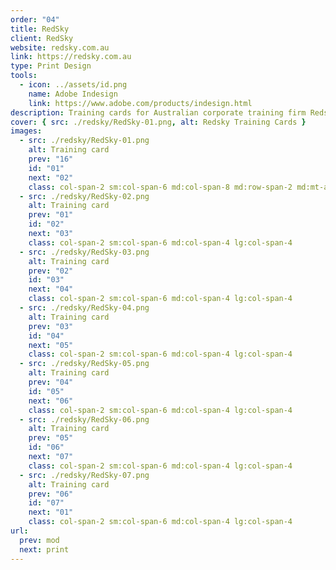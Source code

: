 ```yaml
---
order: "04"
title: RedSky
client: RedSky
website: redsky.com.au
link: https://redsky.com.au
type: Print Design
tools:
  - icon: ../assets/id.png
    name: Adobe Indesign
    link: https://www.adobe.com/products/indesign.html
description: Training cards for Australian corporate training firm Redsky.
cover: { src: ./redsky/RedSky-01.png, alt: Redsky Training Cards }
images:
  - src: ./redsky/RedSky-01.png
    alt: Training card
    prev: "16"
    id: "01"
    next: "02"
    class: col-span-2 sm:col-span-6 md:col-span-8 md:row-span-2 md:mt-auto
  - src: ./redsky/RedSky-02.png
    alt: Training card
    prev: "01"
    id: "02"
    next: "03"
    class: col-span-2 sm:col-span-6 md:col-span-4 lg:col-span-4
  - src: ./redsky/RedSky-03.png
    alt: Training card
    prev: "02"
    id: "03"
    next: "04"
    class: col-span-2 sm:col-span-6 md:col-span-4 lg:col-span-4
  - src: ./redsky/RedSky-04.png
    alt: Training card
    prev: "03"
    id: "04"
    next: "05"
    class: col-span-2 sm:col-span-6 md:col-span-4 lg:col-span-4
  - src: ./redsky/RedSky-05.png
    alt: Training card
    prev: "04"
    id: "05"
    next: "06"
    class: col-span-2 sm:col-span-6 md:col-span-4 lg:col-span-4
  - src: ./redsky/RedSky-06.png
    alt: Training card
    prev: "05"
    id: "06"
    next: "07"
    class: col-span-2 sm:col-span-6 md:col-span-4 lg:col-span-4
  - src: ./redsky/RedSky-07.png
    alt: Training card
    prev: "06"
    id: "07"
    next: "01"
    class: col-span-2 sm:col-span-6 md:col-span-4 lg:col-span-4
url:
  prev: mod
  next: print
---
```

